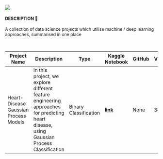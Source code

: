 ![](https://i.imgur.com/n05GiCf.png)

#### DESCRIPTION 📒

A collection of data science projects which utilise machine / deep learning approaches, summarised in one place

<br>

|Project Name| Description | Type | Kaggle Notebook | GitHub | Views | Upvotes | Forks |
|-|-|-|-|-|-|-|-|
| Heart-Disease Gaussian Process Models | In this project, we explore different feature engineering approaches for predicting heart disease, using Gaussian Process Classification | Binary Classification | **[link](https://www.kaggle.com/code/shtrausslearning/heart-disease-gaussian-process-models)** | None | 3814 | 110 | 60 |
